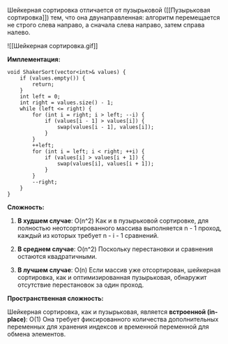 Шейкерная сортировка отличается от пузырьковой ([[Пузырьковая сортировка]]) тем, что она двунаправленная: алгоритм перемещается не строго слева направо, а сначала слева направо, затем справа налево.

![[Шейкерная сортировка.gif]]


**Имплементация:**

```
void ShakerSort(vector<int>& values) { 
	if (values.empty()) { 
		return; 
	} 
	int left = 0; 
	int right = values.size() - 1; 
	while (left <= right) { 
		for (int i = right; i > left; --i) { 
			if (values[i - 1] > values[i]) { 
				swap(values[i - 1], values[i]); 
			} 
		} 
		++left; 
		for (int i = left; i < right; ++i) { 
			if (values[i] > values[i + 1]) { 
				swap(values[i], values[i + 1]); 
			} 
		} 
		--right; 
	} 
}
```

**Сложность:**

1. **В худшем случае**: O(n^2)
   Как и в пузырьковой сортировке, для полностью неотсортированного массива выполняется n - 1 проход, каждый из которых требует n - i - 1 сравнений.

3. **В среднем случае**: O(n^2)
   Поскольку перестановки и сравнения остаются квадратичными.

3. **В лучшем случае**: O(n)
   Если массив уже отсортирован, шейкерная сортировка, как и оптимизированная пузырьковая, обнаружит отсутствие перестановок за один проход.

**Пространственная сложность:**

Шейкерная сортировка, как и пузырьковая, является **встроенной (in-place)**: O(1)
Она требует фиксированного количества дополнительных переменных для хранения индексов и временной переменной для обмена элементов.